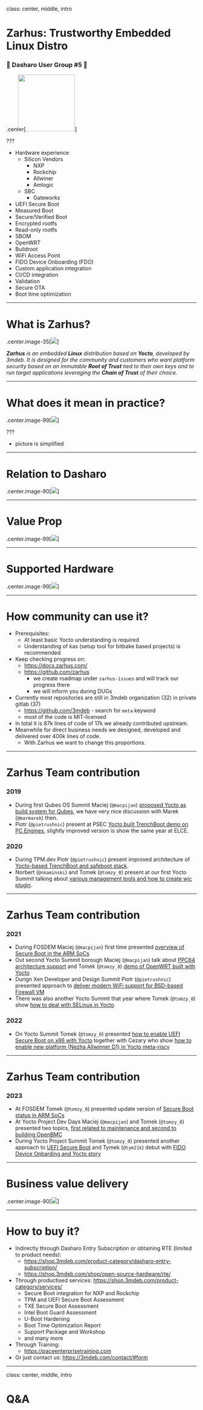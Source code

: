 class: center, middle, intro

# Zarhus: Trustworthy Embedded Linux Distro

### &#x1F44B; Dasharo User Group #5 &#x1F389;

.center[<img src="/remark-templates/dasharo-presentation-template/images/dasharo-sygnet-white.svg" width="150px" style="margin-left:-20px">]

???

<!--
SPDX-FileCopyrightText: 2024 3mdeb <contact@3mdeb.com>

SPDX-License-Identifier: CC-BY-SA-4.0
-->

- Hardware experience
  - Silicon Vendors
    - NXP
    - Rockchip
    - Allwiner
    - Amlogic
  - SBC
    - Gateworks
- UEFI Secure Boot
- Measured Boot
- Secure/Verified Boot
- Encrypted rootfs
- Read-only rootfs
- SBOM
- OpenWRT
- Buildroot
- WiFi Access Point
- FIDO Device Onboarding (FDO)
- Custom application integration
- CI/CD integration
- Validation
- Secure OTA
- Boot time optimization

---

# What is Zarhus?

.center.image-35[![](/img/zarhus_logo.png)]

_**Zarhus** is an embedded **Linux** distribution based on **Yocto**, developed by
3mdeb. It is designed for the community and customers who want platform
security based on an immutable **Root of Trust** tied to their own keys and to
run target applications leveraging the **Chain of Trust** of their choice._

---

# What does it mean in practice?

.center.image-99[![](/img/zarhus_in_ecosystem.png)]

???

- picture is simplified

---

# Relation to Dasharo

.center.image-90[![](/img/zarhus-dasharo-relation.png)]

---

# Value Prop

.center.image-99[![](/img/zarhus_value_prop.svg)]

---

# Supported Hardware

.center.image-99[![](/img/zarhus_supported_hw.svg)]

---

# How community can use it?

* Prerequisites:
  * At least basic Yocto understanding is required
  * Understanding of kas (setup tool for bitbake based projects) is recommended
* Keep checking progress on:
  - https://docs.zarhus.com/
  - https://github.com/zarhus
    - we create roadmap under `zarhus-issues` and will track our progress there
    - we will inform you during DUGs
* Currently most repositories are still in 3mdeb organization (32) in private gitlab (37)
  - https://github.com/3mdeb - search for `meta` keyword
  - most of the code is MIT-licensed
* In total it is 87k lines of code of 17k we already contributed upstream.
* Meanwhile for direct business needs we designed, developed and delivered over
  400k lines of code.
  - With Zarhus we want to change this proportions.

---

# Zarhus Team contribution

### 2019

* During first Qubes OS Summit Maciej (`@macpijan`) [proposed Yocto as build
  system for
  Qubes](https://3mdeb.com/events/#_qubes-os-and-3mdeb-minisummit-2019), we
  have very nice discussion with Marek (`@marmarek`) then.
* Piotr (`@pietrushnic`) present at PSEC [Yocto built TrenchBoot demo on PC
  Engines](https://3mdeb.com/events/#_platform-security-summit), slightly
  improved version is show the same year at ELCE.

### 2020

* During TPM.dev Piotr (`@pietrushnic`) present improved architecture of
  [Yocto-based TrenchBoot and safeboot
  stack](https://3mdeb.com/events/#_tpmdev-2020-miniconf).
* Norbert (`@nkaminski`) and Tomek (`@tomzy_0`)  present at our first Yocto
  Summit talking about [various management tools and how to create wic
  plugin](https://3mdeb.com/events/#_yocto-project-summit-2020).

---

# Zarhus Team contribution

### 2021

* During FOSDEM Maciej (`@macpijan`) first time presented [overview of Secure
  Boot in the ARM
  SoCs](https://archive.fosdem.org/2021/schedule/event/tee_arm_secboot/)
* Out second Yocto Summit borough Maciej (`@macpijan`) talk about [PPC64
  architecture support](https://3mdeb.com/events/#_yocto-project-summit-2021)
  and Tomek (`@tomzy_0`) [demo of OpenWRT built with
  Yocto](https://3mdeb.com/events/#_yocto-project-summit-2021)
* Durign Xen Developer and Design Summit Piotr (`@pietrushnic`) presented
  approach to [deliver modern WiFi support for BSD-based Firewall
  VM](https://3mdeb.com/events/#_xen-developer-design-summit)
* There was also another Yocto Summit that year where Tomek (`@tomzy_0`) show
  [how to deal with SELinux in
  Yocto](https://3mdeb.com/events/#_yocto-project-virtual-summit)

### 2022

* On Yocto Summit Tomek (`@tomzy_0`) presented [how to enable UEFI Secure Boot
  on x86 with Yocto](https://3mdeb.com/events/#_yocto-project-summit) together
  with Cezary who show [how to enable new platform (Nezha Allwinner D1) in
  Yocto meta-riscv](https://www.youtube.com/watch?v=QdBG6HUeE6w)

---

# Zarhus Team contribution

### 2023

* At FOSDEM Tomek (`@tomzy_0`) presented update version of [Secure Boot status
  in ARM SoCs](https://3mdeb.com/events/#_fosdem-2023)
* At Yocto Project Dev Days Maciej (`@macpijan`) and Tomek (`@tomzy_0`)
  presented two topics, [first related to maintenance and second to building
  OpenBMC](https://3mdeb.com/events/#_yocto-project-at-embedded-open-source-summit)
* During Yocto Project Summit Tomek (`@tomzy_0`) presented another approach to
  [UEFI Secure
  Boot](https://summit.yoctoproject.org/yocto-project-summit-2023-11/speaker/MCUXWY/)
  and Tymek (`@tym21k`) debut with [FIDO Device Onbarding and Yocto
  story](https://summit.yoctoproject.org/yocto-project-summit-2023-11/speaker/AQZWHX/)

---

# Business value delivery

.center.image-90[![](/img/dug_5_zarhus_value_delivery.svg)]

---

# How to buy it?

* Indirectly through Dasharo Entry Subscription or obtaining RTE (limited to
  product needs):
  - https://shop.3mdeb.com/product-category/dasharo-entry-subscription/
  - https://shop.3mdeb.com/shop/open-source-hardware/rte/
* Through productised services: https://shop.3mdeb.com/product-category/services/
  - Secure Boot integration for NXP and Rockchip
  - TPM and UEFI Secure Boot Assessment
  - TXE Secure Boot Assessment
  - Intel Boot Guard Assessment
  - U-Boot Hardening
  - Boot Time Optimization Report
  - Support Package and Workshop
  - and many more
* Through Training:
  - https://paceenterprisetraining.com
* Or just contact us: https://3mdeb.com/contact/#form

---

class: center, middle, intro

# Q&A
